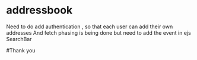 # addressbook

Need to do add authentication , so that each user can add their own addresses 
And fetch phasing is being done but need to add the event in ejs SearchBar

#Thank you
